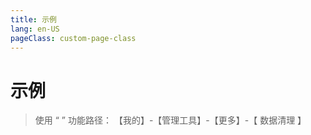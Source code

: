 ```yaml
---
title: 示例
lang: en-US
pageClass: custom-page-class
---
```


# 示例

> 使用 “  ” 功能路径：<span class="underline-text"> 【我的】-【管理工具】-【更多】-【  数据清理 】 </span>